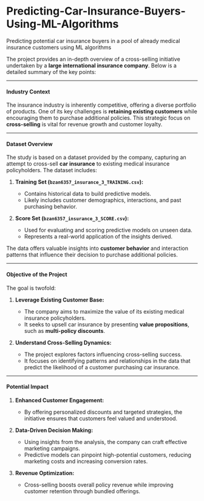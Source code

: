# Predicting-Car-Insurance-Buyers-Using-ML-Algorithms
Predicting potential car insurance buyers in a pool of already medical insurance customers using ML algorithms


The project provides an in-depth overview of a cross-selling initiative undertaken by a **large international insurance company**. Below is a detailed summary of the key points:

---

#### **Industry Context**
The insurance industry is inherently competitive, offering a diverse portfolio of products. One of its key challenges is **retaining existing customers** while encouraging them to purchase additional policies. This strategic focus on **cross-selling** is vital for revenue growth and customer loyalty. 

---

#### **Dataset Overview**
The study is based on a dataset provided by the company, capturing an attempt to cross-sell **car insurance** to existing medical insurance policyholders. The dataset includes:
1. **Training Set (`bzan6357_insurance_3_TRAINING.csv`):**
   - Contains historical data to build predictive models.
   - Likely includes customer demographics, interactions, and past purchasing behavior.

2. **Score Set (`bzan6357_insurance_3_SCORE.csv`):**
   - Used for evaluating and scoring predictive models on unseen data.
   - Represents a real-world application of the insights derived.

The data offers valuable insights into **customer behavior** and interaction patterns that influence their decision to purchase additional policies.

---

#### **Objective of the Project**
The goal is twofold:
1. **Leverage Existing Customer Base:**
   - The company aims to maximize the value of its existing medical insurance policyholders.
   - It seeks to upsell car insurance by presenting **value propositions**, such as **multi-policy discounts**.

2. **Understand Cross-Selling Dynamics:**
   - The project explores factors influencing cross-selling success.
   - It focuses on identifying patterns and relationships in the data that predict the likelihood of a customer purchasing car insurance.

---

#### **Potential Impact**
1. **Enhanced Customer Engagement:**
   - By offering personalized discounts and targeted strategies, the initiative ensures that customers feel valued and understood.
   
2. **Data-Driven Decision Making:**
   - Using insights from the analysis, the company can craft effective marketing campaigns.
   - Predictive models can pinpoint high-potential customers, reducing marketing costs and increasing conversion rates.

3. **Revenue Optimization:**
   - Cross-selling boosts overall policy revenue while improving customer retention through bundled offerings.
